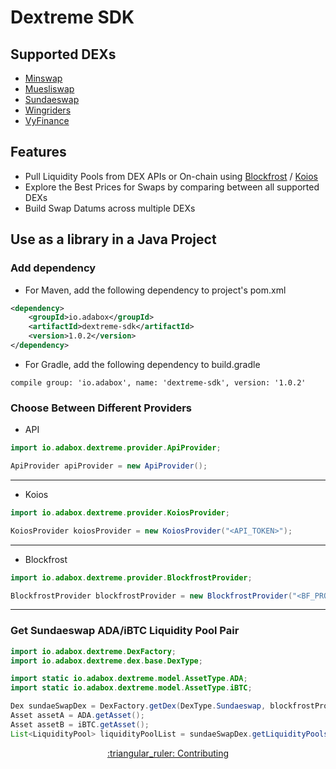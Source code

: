 # Dextreme SDK

## Supported DEXs
- [Minswap](https://app.minswap.org/)
- [Muesliswap](https://muesliswap.com/)
- [Sundaeswap](https://sundae.fi/)
- [Wingriders](https://app.wingriders.com/)
- [VyFinance](https://vyfi.io/)

## Features
- Pull Liquidity Pools from DEX APIs or On-chain using [Blockfrost](https://blockfrost.io/) / [Koios](https://www.koios.rest/)
- Explore the Best Prices for Swaps by comparing between all supported DEXs 
- Build Swap Datums across multiple DEXs

## Use as a library in a Java Project

### Add dependency

- For Maven, add the following dependency to project's pom.xml
```xml
<dependency>
    <groupId>io.adabox</groupId>
    <artifactId>dextreme-sdk</artifactId>
    <version>1.0.2</version>
</dependency>
```

- For Gradle, add the following dependency to build.gradle
```
compile group: 'io.adabox', name: 'dextreme-sdk', version: '1.0.2'
```

### Choose Between Different Providers

- API

```java
import io.adabox.dextreme.provider.ApiProvider;

ApiProvider apiProvider = new ApiProvider(); 
```
<hr>

- Koios
```java
import io.adabox.dextreme.provider.KoiosProvider;

KoiosProvider koiosProvider = new KoiosProvider("<API_TOKEN>"); 
```
<hr>

- Blockfrost

```java
import io.adabox.dextreme.provider.BlockfrostProvider;

BlockfrostProvider blockfrostProvider = new BlockfrostProvider("<BF_PROJECT_ID>"); 
```
<hr>

### Get Sundaeswap ADA/iBTC Liquidity Pool Pair

```java
import io.adabox.dextreme.DexFactory;
import io.adabox.dextreme.dex.base.DexType;

import static io.adabox.dextreme.model.AssetType.ADA;
import static io.adabox.dextreme.model.AssetType.iBTC;

Dex sundaeSwapDex = DexFactory.getDex(DexType.Sundaeswap, blockfrostProvider);
Asset assetA = ADA.getAsset();
Asset assetB = iBTC.getAsset();
List<LiquidityPool> liquidityPoolList = sundaeSwapDex.getLiquidityPools(assetA, assetB);
```

<p style="text-align: center">
    <a href="CONTRIBUTING.md">:triangular_ruler: Contributing</a>
</p>